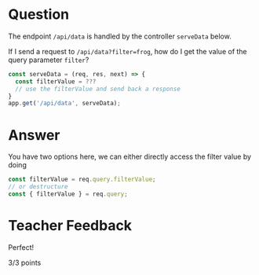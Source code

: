 # Question

The endpoint `/api/data` is handled by the controller `serveData` below.

If I send a request to `/api/data?filter=frog`, how do I get the value of the query parameter `filter`?

```js
const serveData = (req, res, next) => {
  const filterValue = ???
  // use the filterValue and send back a response
}
app.get('/api/data', serveData);
```

# Answer

You have two options here, we can either directly access the filter value by doing

```js
const filterValue = req.query.filterValue;
// or destructure
const { filterValue } = req.query;
```

# Teacher Feedback

Perfect!

3/3 points
